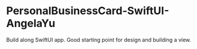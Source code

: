 # PersonalBusinessCard-SwiftUI-AngelaYu

Build along SwiftUI app. Good starting point for design and building a view.
